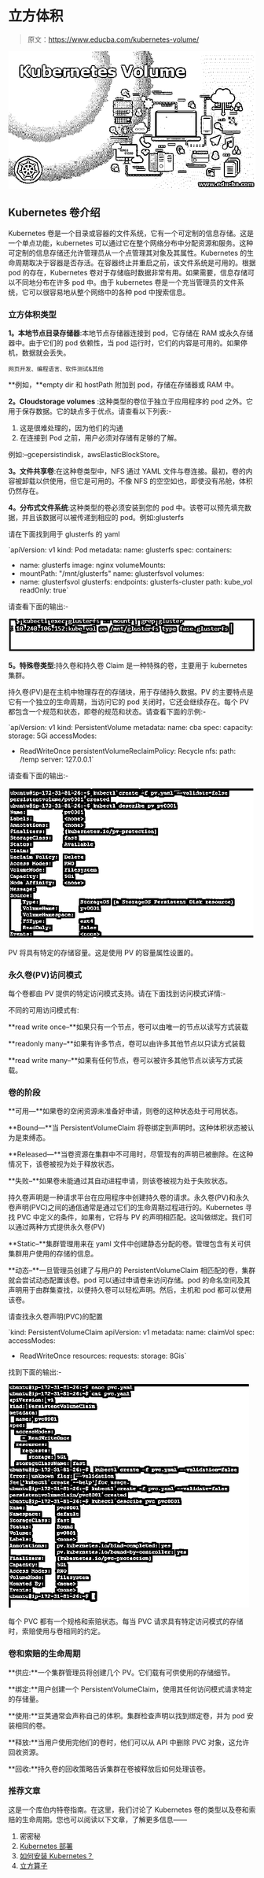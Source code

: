 # 立方体积

> 原文：<https://www.educba.com/kubernetes-volume/>

![Kubernetes Volume](img/eca7c3b9662b37582736789ec56040b2.png)



## Kubernetes 卷介绍

Kubernetes 卷是一个目录或容器的文件系统，它有一个可定制的信息存储。这是一个单点功能，kubernetes 可以通过它在整个网络分布中分配资源和服务。这种可定制的信息存储还允许管理员从一个点管理其对象及其属性。Kubernetes 的生命周期取决于容器是否存活。在容器终止并重启之前，该文件系统是可用的。根据 pod 的存在，Kubernetes 卷对于存储临时数据非常有用。如果需要，信息存储可以不同地分布在许多 pod 中。由于 kubernetes 卷是一个充当管理员的文件系统，它可以很容易地从整个网络中的各种 pod 中搜索信息。

### 立方体积类型

**1。本地节点目录存储器**:本地节点存储器连接到 pod，它存储在 RAM 或永久存储器中。由于它们的 pod 依赖性，当 pod 运行时，它们的内容是可用的。如果停机，数据就会丢失。

<small>网页开发、编程语言、软件测试&其他</small>

**例如，**empty dir 和 hostPath 附加到 pod，存储在存储器或 RAM 中。

**2。Cloudstorage volumes** :这种类型的卷位于独立于应用程序的 pod 之外。它用于保存数据。它的缺点多于优点。请查看以下列表:-

1.  这是很难处理的，因为他们的沟通
2.  在连接到 Pod 之前，用户必须对存储有足够的了解。

例如:–gcepersistindisk，awsElasticBlockStore。

**3。文件共享卷**:在这种卷类型中，NFS 通过 YAML 文件与卷连接。最初，卷的内容被卸载以供使用，但它是可用的。不像 NFS 的空空如也，即使没有吊舱，体积仍然存在。

**4。分布式文件系统**:这种类型的卷必须安装到您的 pod 中。该卷可以预先填充数据，并且该数据可以被传递到相应的 pod。例如:glusterfs

请在下面找到用于 glusterfs 的 yaml

`apiVersion: v1
kind: Pod
metadata:
name: glusterfs
spec:
containers:
- name: glusterfs
image: nginx
volumeMounts:
- mountPath: "/mnt/glusterfs"
name: glusterfsvol
volumes:
- name: glusterfsvol
glusterfs:
endpoints: glusterfs-cluster
path: kube_vol
readOnly: true`

请查看下面的输出:-

![Kubernetes Volume output 1](img/c6eeca13dc78382230c435820fea3604.png)



**5。特殊卷类型**:持久卷和持久卷 Claim 是一种特殊的卷，主要用于 kubernetes 集群。

持久卷(PV)是在主机中物理存在的存储块，用于存储持久数据。PV 的主要特点是它有一个独立的生命周期，当访问它的 pod 关闭时，它还会继续存在。每个 PV 都包含一个规范和状态，即卷的规范和状态。请查看下面的示例:-

`apiVersion: v1
kind: PersistentVolume
metadata:
name: cba
spec:
capacity:
storage: 5Gi
accessModes:
- ReadWriteOnce
persistentVolumeReclaimPolicy: Recycle
nfs:
path: /temp
server: 127.0.0.1`

请查看下面的输出:-

![Kubernetes Volume output 2](img/7b28854305d9242c7dec7058271538a8.png)



PV 将具有特定的存储容量。这是使用 PV 的容量属性设置的。

### 永久卷(PV)访问模式

每个卷都由 PV 提供的特定访问模式支持。请在下面找到访问模式详情:-

不同的可用访问模式有:

**read write once–**如果只有一个节点，卷可以由唯一的节点以读写方式装载

**readonly many–**如果有许多节点，卷可以由许多其他节点以只读方式装载

**read write many–**如果有任何节点，卷可以被许多其他节点以读写方式装载。

### 卷的阶段

**可用—**如果卷的空闲资源未准备好申请，则卷的这种状态处于可用状态。

**Bound—**当 PersistentVolumeClaim 将卷绑定到声明时。这种体积状态被认为是束缚态。

**Released—**当卷资源在集群中不可用时，尽管现有的声明已被删除。在这种情况下，该卷被视为处于释放状态。

**失败–**如果卷未能通过其自动进程申请，则该卷被视为处于失败状态。

持久卷声明是一种请求平台在应用程序中创建持久卷的请求。永久卷(PV)和永久卷声明(PVC)之间的通信通常是通过它们的生命周期过程进行的。Kubernetes 寻找 PVC 中定义的条件，如果有，它将与 PV 的声明相匹配。这叫做绑定。我们可以通过两种方式提供永久卷(PV)

**Static–**集群管理用来在 yaml 文件中创建静态分配的卷。管理包含有关可供集群用户使用的存储的信息。

**动态–**一旦管理员创建了与用户的 PersistentVolumeClaim 相匹配的卷，集群就会尝试动态配置该卷。pod 可以通过申请卷来访问存储。pod 的命名空间及其声明用于由群集查找，以便持久卷可以轻松声明。然后，主机和 pod 都可以使用该卷。

请查找永久卷声明(PVC)的配置

`kind: PersistentVolumeClaim
apiVersion: v1
metadata:
name: claimVol
spec:
accessModes:
- ReadWriteOnce
resources:
requests:
storage: 8Gis`

找到下面的输出:-

![output 3](img/b8db2299e7e841e836983a7c3affb8e0.png)



每个 PVC 都有一个规格和索赔状态。每当 PVC 请求具有特定访问模式的存储时，索赔使用与卷相同的约定。

### 卷和索赔的生命周期

**供应:**一个集群管理员将创建几个 PV。它们载有可供使用的存储细节。

**绑定:**用户创建一个 PersistentVolumeClaim，使用其任何访问模式请求特定的存储量。

**使用:**豆荚通常会声称自己的体积。集群检查声明以找到绑定卷，并为 pod 安装相同的卷。

**释放:**当用户使用完他们的卷时，他们可以从 API 中删除 PVC 对象，这允许回收资源。

**回收:**持久卷的回收策略告诉集群在卷被释放后如何处理该卷。

### 推荐文章

这是一个库伯内特卷指南。在这里，我们讨论了 Kubernetes 卷的类型以及卷和索赔的生命周期。您也可以阅读以下文章，了解更多信息——

1.  密密秘
2.  [Kubernetes 部署](https://www.educba.com/kubernetes-deployment/)
3.  [如何安装 Kubernetes？](https://www.educba.com/install-kubernetes/)
4.  [立方算子](https://www.educba.com/kubernetes-operators/)





